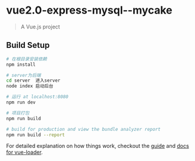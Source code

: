 # vue2.0-express-mysql--mycake

> A Vue.js project

## Build Setup

``` bash
# 在根目录安装依赖
npm install

# server为后端 
cd server  进入server
node index 启动后台

# 运行 at localhost:8080
npm run dev

# 项目打包
npm run build

# build for production and view the bundle analyzer report
npm run build --report
```

For detailed explanation on how things work, checkout the [guide](http://vuejs-templates.github.io/webpack/) and [docs for vue-loader](http://vuejs.github.io/vue-loader).
